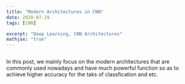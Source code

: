 ```yaml
---
title: "Modern Architectures in CNN"
date: 2020-07-29
tags: [CNN]

excerpt: "Deep Learning, CNN Architectures"
mathjax: "true"
---
```

<img src="{{ site.url }}{{ site.baseurl }}/images/classical_cnn/header_img.jpeg" alt="">

In this post, we mainly focus on the modern architectures that are commonly used nowadays and have much powerful function so as to achieve higher accuracy for the taks of classfication and etc.
